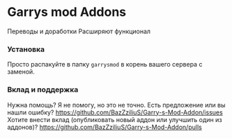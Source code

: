 # Garrys mod Addons
Переводы и доработки
Расширяют функционал   


### Установка
Просто распакуйте в папку `garrysmod` в корень вашего сервера с заменой.  

### Вклад и поддержка
Нужна помощь? Я не помогу, но это не точно.
Есть предложение или вы нашли ошибку? https://github.com/BazZziliuS/Garry-s-Mod-Addon/issues
Хотите внести вклад (опубликовать новый аддон или улучшить один из аддонов)? https://github.com/BazZziliuS/Garry-s-Mod-Addon/pulls
